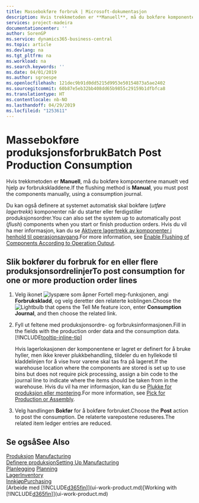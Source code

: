 ```yaml
---
title: Massebokføre forbruk | Microsoft-dokumentasjon
description: Hvis trekkmetoden er **Manuell**, må du bokføre komponentene manuelt ved hjelp av forbrukskladdene.
services: project-madeira
documentationcenter: ''
author: SorenGP
ms.service: dynamics365-business-central
ms.topic: article
ms.devlang: na
ms.tgt_pltfrm: na
ms.workload: na
ms.search.keywords: ''
ms.date: 04/01/2019
ms.author: sgroespe
ms.openlocfilehash: 121dec9b91d0dd5215d9953e50154873a5ae2402
ms.sourcegitcommit: 60b87e5eb32bb408dd65b9855c29159b1dfbfca8
ms.translationtype: HT
ms.contentlocale: nb-NO
ms.lasthandoff: 04/29/2019
ms.locfileid: "1253611"
---
```

# <a name="batch-post-production-consumption"></a><span data-ttu-id="d2542-103">Massebokføre produksjonsforbruk</span><span class="sxs-lookup"><span data-stu-id="d2542-103">Batch Post Production Consumption</span></span>
<span data-ttu-id="d2542-104">Hvis trekkmetoden er **Manuell**, må du bokføre komponentene manuelt ved hjelp av forbrukskladdene.</span><span class="sxs-lookup"><span data-stu-id="d2542-104">If the flushing method is **Manual**, you must post the components manually, using a consumption journal.</span></span>

<span data-ttu-id="d2542-105">Du kan også definere at systemet automatisk skal bokføre (*utføre lagertrekk*) komponenter når du starter eller ferdigstiller produksjonsordrer.</span><span class="sxs-lookup"><span data-stu-id="d2542-105">You can also set the system up to automatically post (*flush*) components when you start or finish production orders.</span></span> <span data-ttu-id="d2542-106">Hvis du vil ha mer informasjon, kan du se [Aktivere lagertrekk av komponenter i henhold til operasjonsavgang](production-how-to-flush-components-according-to-operation-output.md).</span><span class="sxs-lookup"><span data-stu-id="d2542-106">For more information, see [Enable Flushing of Components According to Operation Output](production-how-to-flush-components-according-to-operation-output.md).</span></span>

## <a name="to-post-consumption-for-one-or-more-production-order-lines"></a><span data-ttu-id="d2542-107">Slik bokfører du forbruk for en eller flere produksjonsordrelinjer</span><span class="sxs-lookup"><span data-stu-id="d2542-107">To post consumption for one or more production order lines</span></span>  
1.  <span data-ttu-id="d2542-108">Velg ikonet ![lyspære som åpner Fortell meg-funksjonen](media/ui-search/search_small.png "Fortell hva du vil gjøre"), angi **Forbrukskladd**, og velg deretter den relaterte koblingen.</span><span class="sxs-lookup"><span data-stu-id="d2542-108">Choose the ![Lightbulb that opens the Tell Me feature](media/ui-search/search_small.png "Tell me what you want to do") icon, enter **Consumption Journal**, and then choose the related link.</span></span>  
2.  <span data-ttu-id="d2542-109">Fyll ut feltene med produksjonsordre- og forbruksinformasjonen.</span><span class="sxs-lookup"><span data-stu-id="d2542-109">Fill in the fields with the production order data and the consumption data.</span></span> [!INCLUDE[tooltip-inline-tip](includes/tooltip-inline-tip_md.md)]  

    <span data-ttu-id="d2542-110">Hvis lagerlokasjonen der komponentene er lagret er definert for å bruke hyller, men ikke krever plukkbehandling, tildeler du en hyllekode til kladdelinjen for å vise hvor varene skal tas fra på lageret.</span><span class="sxs-lookup"><span data-stu-id="d2542-110">If the warehouse location where the components are stored is set up to use bins but does not require pick processing, assign a bin code to the journal line to indicate where the items should be taken from in the warehouse.</span></span> <span data-ttu-id="d2542-111">Hvis du vil ha mer informasjon, kan du se [Plukke for produksjon eller montering](warehouse-how-to-pick-for-production.md).</span><span class="sxs-lookup"><span data-stu-id="d2542-111">For more information, see [Pick for Production or Assembly](warehouse-how-to-pick-for-production.md).</span></span>  
3.  <span data-ttu-id="d2542-112">Velg handlingen **Bokfør** for å bokføre forbruket.</span><span class="sxs-lookup"><span data-stu-id="d2542-112">Choose the **Post** action to post the consumption.</span></span> <span data-ttu-id="d2542-113">De relaterte varepostene reduseres.</span><span class="sxs-lookup"><span data-stu-id="d2542-113">The related item ledger entries are reduced.</span></span>

## <a name="see-also"></a><span data-ttu-id="d2542-114">Se også</span><span class="sxs-lookup"><span data-stu-id="d2542-114">See Also</span></span>  
<span data-ttu-id="d2542-115">[Produksjon](production-manage-manufacturing.md)  </span><span class="sxs-lookup"><span data-stu-id="d2542-115">[Manufacturing](production-manage-manufacturing.md)  </span></span>  
[<span data-ttu-id="d2542-116">Definere produksjon</span><span class="sxs-lookup"><span data-stu-id="d2542-116">Setting Up Manufacturing</span></span>](production-configure-production-processes.md)  
<span data-ttu-id="d2542-117">[Planlegging](production-planning.md)    </span><span class="sxs-lookup"><span data-stu-id="d2542-117">[Planning](production-planning.md)    </span></span>  
[<span data-ttu-id="d2542-118">Lager</span><span class="sxs-lookup"><span data-stu-id="d2542-118">Inventory</span></span>](inventory-manage-inventory.md)  
[<span data-ttu-id="d2542-119">Innkjøp</span><span class="sxs-lookup"><span data-stu-id="d2542-119">Purchasing</span></span>](purchasing-manage-purchasing.md)  
<span data-ttu-id="d2542-120">[Arbeide med [!INCLUDE[d365fin](includes/d365fin_md.md)]](ui-work-product.md)</span><span class="sxs-lookup"><span data-stu-id="d2542-120">[Working with [!INCLUDE[d365fin](includes/d365fin_md.md)]](ui-work-product.md)</span></span>
